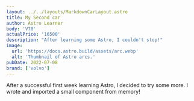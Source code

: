 ```yaml
---
layout: ../../layouts/MarkdownCarLayout.astro
title: My Second car
author: Astro Learner
body: 'V70'
actualPrice: '16500'
description: "After learning some Astro, I couldn't stop!"
image:
  url: 'https://docs.astro.build/assets/arc.webp'
  alt: 'Thumbnail of Astro arcs.'
pubDate: 2022-07-08
brand: ['volvo']
---
```


After a successful first week learning Astro, I decided to try some more. I wrote and imported a small component from memory!
